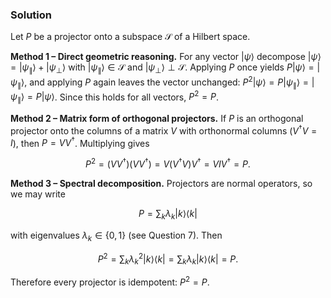 <!-- Q10. Show that any projector P satisfies the equation P
2 = P. -->

### Solution

Let $P$ be a projector onto a subspace $\mathcal{S}$ of a Hilbert space.

**Method 1 – Direct geometric reasoning.** For any vector $\lvert \psi \rangle$ decompose $\lvert \psi \rangle = \lvert \psi_{\parallel} \rangle + \lvert \psi_{\perp} \rangle$ with $\lvert \psi_{\parallel} \rangle \in \mathcal{S}$ and $\lvert \psi_{\perp} \rangle \perp \mathcal{S}$. Applying $P$ once yields $P \lvert \psi \rangle = \lvert \psi_{\parallel} \rangle$, and applying $P$ again leaves the vector unchanged: $P^2 \lvert \psi \rangle = P \lvert \psi_{\parallel} \rangle = \lvert \psi_{\parallel} \rangle = P \lvert \psi \rangle$. Since this holds for all vectors, $P^2 = P$.

**Method 2 – Matrix form of orthogonal projectors.** If $P$ is an orthogonal projector onto the columns of a matrix $V$ with orthonormal columns ($V^\dagger V = I$), then $P = V V^\dagger$. Multiplying gives

$$
P^2 = (V V^\dagger)(V V^\dagger) = V (V^\dagger V) V^\dagger = V I V^\dagger = P.
$$

**Method 3 – Spectral decomposition.** Projectors are normal operators, so we may write

$$
P = \sum_k \lambda_k \lvert k \rangle \langle k \rvert
$$

with eigenvalues $\lambda_k \in \{0, 1\}$ (see Question 7). Then

$$
P^2 = \sum_k \lambda_k^2 \lvert k \rangle \langle k \rvert = \sum_k \lambda_k \lvert k \rangle \langle k \rvert = P.
$$

Therefore every projector is idempotent: $P^2 = P$.